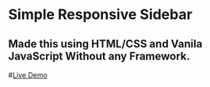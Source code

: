 # Simple Responsive Sidebar

## Made this using HTML/CSS and Vanila JavaScript Without any Framework.

#[Live Demo](https://ddepu11.github.io/simple_sidebar/)
